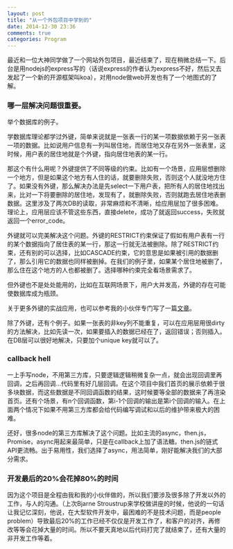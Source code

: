 ```yaml
---
layout: post
title: "从一个外包项目中学到的"
date: 2014-12-30 23:36
comments: true
categories: Program
---
```


最近和一位大神同学做了一个网站外包项目，最近结束了，现在稍微总结一下。后台是用nodejs的express写的（话说express的作者认为express不好，然后又去发起了一个新的开源框架叫koa），对用node做web开发也有了一个地图式的了解。

### 哪一层解决问题很重要。
<!-- more -->

举个数据库的例子。

学数据库理论都学过外键，简单来说就是一张表一行的某一项数据依赖于另一张表一项的数据。比如说用户信息有一列叫居住地，而居住地又存在另外一张表里，这时候，用户表的居住地就是个外键，指向居住地表的某一行。

那这个有什么用呢？外键提供了不同等级的约束。比如有一个场景，应用层想删除一个地方，但是如果这个地方有人住的话，就要删除失败，否则这个人就没地方住了。如果没有外键，那么解决办法是先select一下用户表，把所有人的居住地找出来，比对一下将要删除的居住地，发现有了，就删除失败，否则就跑去居住地表删数据。这里涉及了两次DB的读取，非常麻烦和不清晰，给应用层加了很多困难。理论上，应用层应该不管这些东西，直接delete，成功了就返回success，失败就返回一个error\_code。

外键就可以完美解决这个问题。外键的RESTRICT约束保证了假如有用户表有一行的某个数据指向了居住表的某一行，那这一行就无法被删除。除了RESTRICT约束，还有别的可以选择，比如CASCADE约束，它的意思是如果被引用的数据删了，那么引用它的数据也同样被删掉。在我们的例子里，如果某个居住地被删了，那么住在这个地方的人也都被删了。选择哪种约束完全看场景需求了。

但外键也不是处处能用的，比如在互联网场景下，用户大并发高，外键的存在可能使数据库成为瓶颈。

关于更多外键的实战应用，也可以参考我的小伙伴专门写了一篇[文章](http://zhoutall.com/archives/617)。

除了外键，还有个例子。如果一张表的非key列不能重复，可以在应用层用很dirty的方法解决，比如先读一次，如果要插入的数据已经在了，返回错误；否则插入。在DB层可以很好地解决，只要加个unique key就可以了。

### callback hell

一上手写node，不用第三方库，只要逻辑逻辑稍微复杂一点，就会出现回调里再回调，之后再回调...代码里有好几层回调。在这个项目中我们首页的展示依赖于很多块数据，而这些数据是不同回调函数的结果，这时候要等全部的数据来了再渲染首页。还有个场景，有n个回调函数，第i-1个回调的输出是第i个回调的输入。在上面两个情况下如果不用第三方库都会给代码编写调试和以后的维护带来极大的困难。

还好，很多node的第三方库解决了这个问题。比如主流的async，then.js，Promise，async用起来最简单，只是在callback上加了语法糖。then.js的链式API更流畅。出于易用性，我们选择了async，用法简单，刚好能解决我们的大部分需求。

### 开发最后的20%会花掉80%的时间

因为这个项目是全程由我和我的小伙伴做的，所以我们要涉及很多除了开发以外的工作，与人的沟通。（上次Bjarne Stroustrup来学校做讲座的时候，他说的一句话让我记忆深刻，他说，在大型软件开发中，最困难的不是技术问题，而是people problem）导致最后20%的工作已经不仅仅是开发工作了，和客户的对齐，再修改等等会花掉大量的时间。所以不要天真地以后代码打完了就结束了，还有大量的非开发工作等着。
